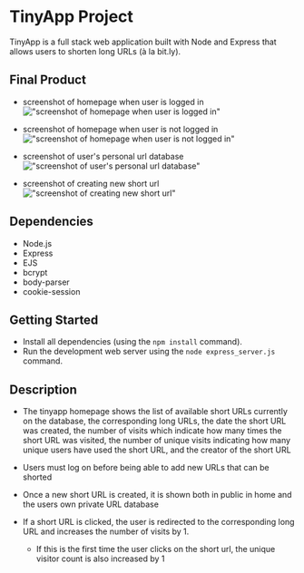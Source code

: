 # TinyApp Project

TinyApp is a full stack web application built with Node and Express that allows users to shorten long URLs (à la bit.ly).

## Final Product
- screenshot of homepage when user is logged in
!["screenshot of homepage when user is logged in"](https://user-images.githubusercontent.com/49374585/62735855-5c62ad00-b9e9-11e9-9b52-5c78654d6fcd.png
)

- screenshot of homepage when user is not logged in
!["screenshot of homepage when user is not logged in"](https://user-images.githubusercontent.com/49374585/62735900-756b5e00-b9e9-11e9-9912-c170eb384880.png
)

- screenshot of user's personal url database
!["screenshot of user's personal url database"](https://user-images.githubusercontent.com/49374585/62735943-903dd280-b9e9-11e9-89cf-19fd7850c24d.png
)

- screenshot of creating new short url
!["screenshot of creating new short url"](https://user-images.githubusercontent.com/49374585/62735981-a350a280-b9e9-11e9-972d-2b44b264b509.png
)

## Dependencies

- Node.js
- Express
- EJS
- bcrypt
- body-parser
- cookie-session

## Getting Started

- Install all dependencies (using the `npm install` command).
- Run the development web server using the `node express_server.js` command.

## Description
- The tinyapp homepage shows the list of available short URLs currently on the database, the corresponding long URLs, the date the short URL was created, the number of visits which indicate how many times the short URL was visited, the number of unique visits indicating how many unique users have used the short URL, and the creator of the short URL

- Users must log on before being able to add new URLs that can be shorted

- Once a new short URL is created, it is shown both in public in home and the users own private URL database

- If a short URL is clicked, the user is redirected to the corresponding long URL and increases the number of visits by 1.
  - If this is the first time the user clicks on the short url, the unique visitor count is also increased by 1

